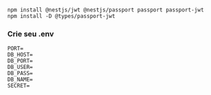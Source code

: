 # 

```
npm install @nestjs/jwt @nestjs/passport passport passport-jwt
npm install -D @types/passport-jwt
```

### Crie seu .env
```
PORT=
DB_HOST=
DB_PORT=
DB_USER=
DB_PASS=
DB_NAME=
SECRET=
``` 
